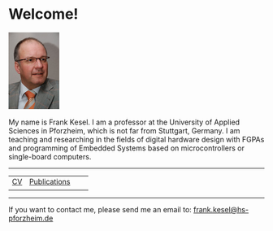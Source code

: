 # Welcome!

![Frank Kesel](kesel_small.png)

My name is Frank Kesel. I am a professor at the University of Applied Sciences in Pforzheim, which is not far from Stuttgart, Germany.
I am teaching and researching in the fields of digital hardware design with FGPAs and programming of Embedded Systems based on microcontrollers or single-board computers.

---



|    |          |   |   |
|:---:|:--------:|:---:|:---:|
| [CV](cv.md) | [Publications](publications.md) |   |   |
|    |          |   |   |



---

If you want to contact me, please send me an email to: frank.kesel@hs-pforzheim.de
